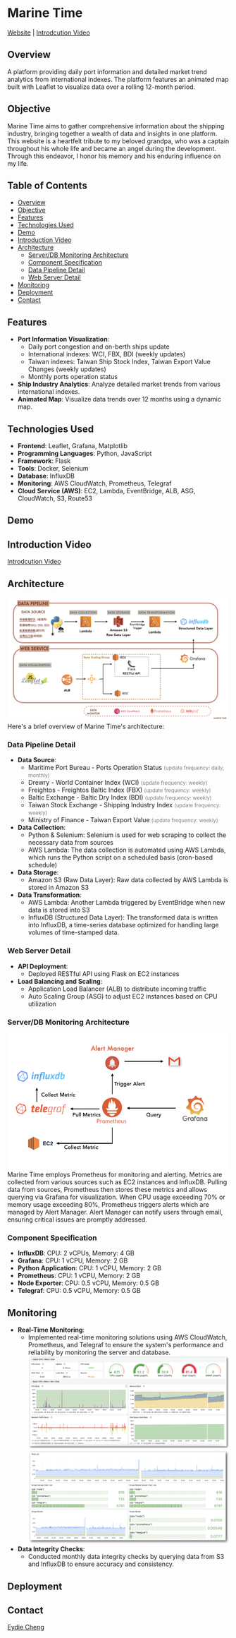 # Marine Time
[Website](https://marine-time.online) |  [Introdcution Video](https://www.youtube.com/watch?v=6bKpNwKqo4E)
## Overview

A platform providing daily port information and detailed market trend analytics from international indexes. The platform features an animated map built with Leaflet to visualize data over a rolling 12-month period.
## Objective
Marine Time aims to gather comprehensive information about the shipping industry, bringing together a wealth of data and insights in one platform. 
This website is a heartfelt tribute to my beloved grandpa, who was a captain throughout his whole life and became an angel during the development.
Through this endeavor, I honor his memory and his enduring influence on my life.

## Table of Contents

- [Overview](#overview)
- [Objective](#objective)
- [Features](#features)
- [Technologies Used](#technologies-used)
- [Demo](#demo)
- [Introduction Video](#introduction-video)
- [Architecture](#architecture)
  - [Server/DB Monitoring Architecture](#serverdb-monitoring-architecture)
  - [Component Specification](#component-specification)
  - [Data Pipeline Detail](#data-pipeline-detail)
  - [Web Server Detail](#web-server-detail)
- [Monitoring](#monitoring)
- [Deployment](#deployment)
- [Contact](#contact)



## Features

- **Port Information Visualization**: 
  - Daily port congestion and on-berth ships update
  - International indexes: WCI, FBX, BDI (weekly updates)
  - Taiwan indexes: Taiwan Ship Stock Index, Taiwan Export Value Changes (weekly updates)
  - Monthly ports operation status
- **Ship Industry Analytics**: Analyze detailed market trends from various international indexes.
- **Animated Map**: Visualize data trends over 12 months using a dynamic map.

## Technologies Used

- **Frontend**: Leaflet, Grafana, Matplotlib
- **Programming Languages**: Python, JavaScript
- **Framework**: Flask
- **Tools**: Docker, Selenium
- **Database**: InfluxDB
- **Monitoring**: AWS CloudWatch, Prometheus, Telegraf
- **Cloud Service (AWS)**: EC2, Lambda, EventBridge, ALB, ASG, CloudWatch, S3, Route53

## Demo

## Introduction Video
[Introdcution Video](https://www.youtube.com/watch?v=6bKpNwKqo4E)

## Architecture
![Marine Time Architecture](readme-img/architechture.png)
Here's a brief overview of Marine Time's architecture:




### Data Pipeline Detail

- **Data Source**:
  - Maritime Port Bureau - Ports Operation Status <span style="font-size: smaller; color: gray;">(update frequency: daily, monthly)</span>
  - Drewry - World Container Index (WCI) <span style="font-size: smaller; color: gray;">(update frequency: weekly)</span>
  - Freightos - Freightos Baltic Index (FBX) <span style="font-size: smaller; color: gray;">(update frequency: weekly)</span>
  - Baltic Exchange - Baltic Dry Index (BDI) <span style="font-size: smaller; color: gray;">(update frequency: weekly)</span>
  - Taiwan Stock Exchange - Shipping Industry Index <span style="font-size: smaller; color: gray;">(update frequency: weekly)</span>
  - Ministry of Finance - Taiwan Export Value <span style="font-size: smaller; color: gray;">(update frequency: weekly)</span>
- **Data Collection**:
  - Python & Selenium: Selenium is used for web scraping to collect the necessary data from sources
  - AWS Lambda: The data collection is automated using AWS Lambda, which runs the Python script on a scheduled basis (cron-based schedule)
- **Data Storage**:
  - Amazon S3 (Raw Data Layer): Raw data collected by AWS Lambda is stored in Amazon S3
- **Data Transformation**:
  - AWS Lambda: Another Lambda triggered by EventBridge when new data is stored into S3
  - InfluxDB (Structured Data Layer): The transformed data is written into InfluxDB, a time-series database optimized for handling large volumes of time-stamped data.
### Web Server Detail

- **API Deployment**:
  - Deployed RESTful API using Flask on EC2 instances
- **Load Balancing and Scaling**:
  - Application Load Balancer (ALB) to distribute incoming traffic
  - Auto Scaling Group (ASG) to adjust EC2 instances based on CPU utilization

### Server/DB Monitoring Architecture
![Monitoring Architecture](readme-img/monitor_arch.png)
Marine Time employs Prometheus  for monitoring and alerting. Metrics are collected from various sources such as EC2 instances and InfluxDB. Pulling data from sources, Prometheus then stores these metrics and allows querying via Grafana for visualization. When CPU usage exceeding 70% or memory usage exceeding 80%,  Prometheus triggers alerts which are managed by Alert Manager. Alert Manager can notify users through email, ensuring critical issues are promptly addressed.

### Component Specification
- **InfluxDB**: CPU: 2 vCPUs, Memory: 4 GB
- **Grafana**: CPU: 1 vCPU, Memory: 2 GB
- **Python Application**: CPU: 1 vCPU, Memory: 2 GB
- **Prometheus**: CPU: 1 vCPU, Memory: 2 GB
- **Node Exporter**: CPU: 0.5 vCPU, Memory: 0.5 GB
- **Telegraf**: CPU: 0.5 vCPU, Memory: 0.5 GB
## Monitoring

- **Real-Time Monitoring**:
  - Implemented real-time monitoring solutions using AWS CloudWatch, Prometheus, and Telegraf to ensure the system's performance and reliability by monitoring the server and database.
  ![monitor1](readme-img/monitor1.png)
  ![monitor2](readme-img/monitor2.png)
- **Data Integrity Checks**:
  - Conducted monthly data integrity checks by querying data from S3 and InfluxDB to ensure accuracy and consistency.

## Deployment


## Contact
[Eydie Cheng](mailto:eydie.cheng@gmail.com)

